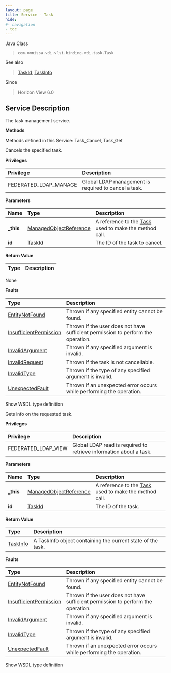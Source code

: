 ```yaml
---
layout: page
title: Service - Task
hide:
#- navigation
- toc
---
```








Java Class
> `com.omnissa.vdi.vlsi.binding.vdi.task.Task`

See also
> [TaskId](vdi.entity.TaskId.md), [TaskInfo](vdi.task.Task.TaskInfo.md)

Since
> Horizon View 6.0





## Service Description

The task management service.

**Methods**

Methods defined in this Service:
Task_Cancel, Task_Get




Cancels the specified task.

**Privileges**

Privilege | Description
:---|:---
FEDERATED_LDAP_MANAGE|  Global LDAP management is required to cancel a task.



**Parameters**

 Name | Type | Description
:---|:---|:---
**_this**| [ManagedObjectReference](vmodl.ManagedObjectReference.md)|  A reference to the [Task](vdi.task.Task.md) used to make the method call.
**id**| [TaskId](vdi.entity.TaskId.md)|  The ID of the task to cancel.




**Return Value**

Type | Description
:---|:---
None



**Faults**

Type | Description
:---|:---
[EntityNotFound](vdi.fault.EntityNotFound.md)| Thrown if any specified entity cannot be found.
[InsufficientPermission](vdi.fault.InsufficientPermission.md)| Thrown if the user does not have sufficient permission to perform the operation.
[InvalidArgument](vdi.fault.InvalidArgument.md)| Thrown if any specified argument is invalid.
[InvalidRequest](vdi.fault.InvalidRequest.md)| Thrown if the task is not cancellable.
[InvalidType](vdi.fault.InvalidType.md)| Thrown if the type of any specified argument is invalid.
[UnexpectedFault](vdi.fault.UnexpectedFault.md)| Thrown if an unexpected error occurs while performing the operation.

Show WSDL type definition







Gets info on the requested task.

**Privileges**

Privilege | Description
:---|:---
FEDERATED_LDAP_VIEW|  Global LDAP read is required to retrieve information about a task.



**Parameters**

 Name | Type | Description
:---|:---|:---
**_this**| [ManagedObjectReference](vmodl.ManagedObjectReference.md)|  A reference to the [Task](vdi.task.Task.md) used to make the method call.
**id**| [TaskId](vdi.entity.TaskId.md)|  The ID of the task.




**Return Value**

Type | Description
:---|:---
[TaskInfo](vdi.task.Task.TaskInfo.md)| A TaskInfo object containing the current state of the task.



**Faults**

Type | Description
:---|:---
[EntityNotFound](vdi.fault.EntityNotFound.md)| Thrown if any specified entity cannot be found.
[InsufficientPermission](vdi.fault.InsufficientPermission.md)| Thrown if the user does not have sufficient permission to perform the operation.
[InvalidArgument](vdi.fault.InvalidArgument.md)| Thrown if any specified argument is invalid.
[InvalidType](vdi.fault.InvalidType.md)| Thrown if the type of any specified argument is invalid.
[UnexpectedFault](vdi.fault.UnexpectedFault.md)| Thrown if an unexpected error occurs while performing the operation.

Show WSDL type definition












 
